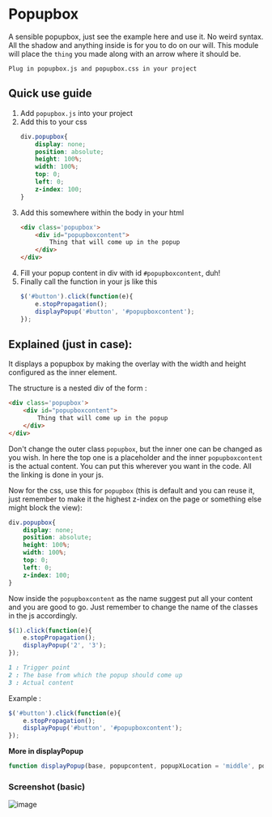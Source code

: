 # Popupbox

A sensible popupbox, just see the example here and use it. No weird syntax. All the shadow and anything inside is for you to do on our will. This module will place the `thing` you made along with an arrow where it should be.

`Plug in popupbox.js and popupbox.css in your project`

## Quick use guide
1. Add `popupbox.js` into your project
2. Add this to your css
    ```css
    div.popupbox{
        display: none;
        position: absolute;
        height: 100%;
        width: 100%;
        top: 0;
        left: 0;
        z-index: 100;
    }
    ```
3. Add this somewhere within the body in your html
    ```html
    <div class='popupbox'>
        <div id="popupboxcontent">
            Thing that will come up in the popup
        </div>
    </div>
    ```
4. Fill your popup content in div with id `#popupboxcontent`, duh!
5. Finally call the function in your js like this
    ```js
    $('#button').click(function(e){
        e.stopPropagation();
        displayPopup('#button', '#popupboxcontent');
    });
    ```

## Explained (just in case): 

It displays a popupbox by making the overlay with the width and height configured as the inner element.

The structure is a nested div of the form :

```html
<div class='popupbox'>
    <div id="popupboxcontent">
        Thing that will come up in the popup
    </div>
</div>
```
Don't change the outer class `popupbox`, but the inner one can be changed as you wish.
In here the top one is a placeholder and the inner `popupboxcontent` is the actual content.
You can put this wherever you want in the code. All the linking is done in your js.

Now for the css, use this for `popupbox` (this is default and you can reuse it, just remember to make it the highest z-index on the page or something else might block the view):
```css
div.popupbox{
    display: none;
    position: absolute;
    height: 100%;
    width: 100%;
    top: 0;
    left: 0;
    z-index: 100;
}
```

Now inside the `popupboxcontent` as the name suggest put all your content and you are good to go.
Just remember to change the name of the classes in the js accordingly.
```js
$(1).click(function(e){
    e.stopPropagation();
    displayPopup('2', '3');
});
```
```md
1 : Trigger point
2 : The base from which the popup should come up
3 : Actual content
```
Example : 
```js
$('#button').click(function(e){
    e.stopPropagation();
    displayPopup('#button', '#popupboxcontent');
});
```
**More in displayPopup**
```js
function displayPopup(base, popupcontent, popupXLocation = 'middle', popupYLocation = 'below', arrowColor ='white', arrowSize = '7')
```

### Screenshot (basic)
![image](http://i.imgur.com/cAdGrke.png)
